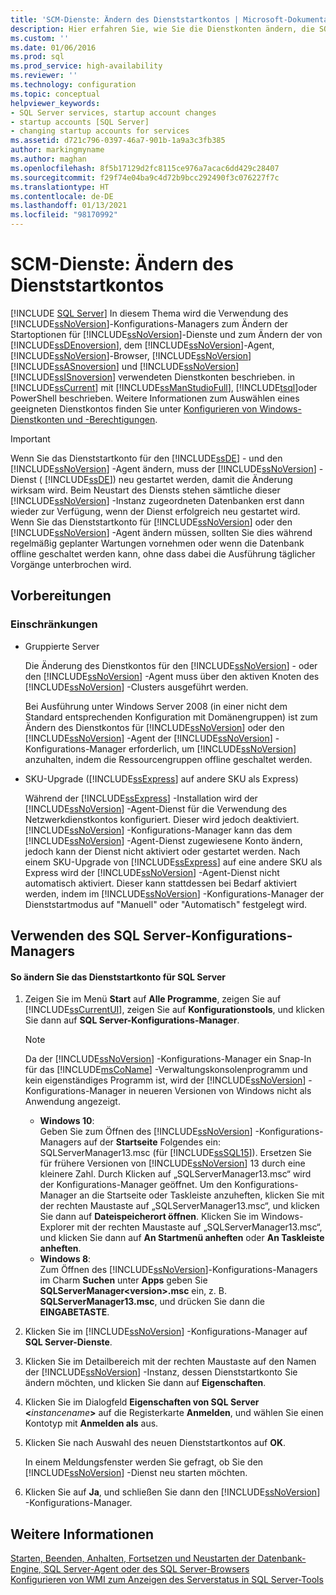 ```yaml
---
title: 'SCM-Dienste: Ändern des Dienststartkontos | Microsoft-Dokumentation'
description: Hier erfahren Sie, wie Sie die Dienstkonten ändern, die SQL Server und viele der enthaltenen Dienste verwenden. Außerdem erfahren Sie mehr über die Einschränkungen für Änderungen an Dienstkonten.
ms.custom: ''
ms.date: 01/06/2016
ms.prod: sql
ms.prod_service: high-availability
ms.reviewer: ''
ms.technology: configuration
ms.topic: conceptual
helpviewer_keywords:
- SQL Server services, startup account changes
- startup accounts [SQL Server]
- changing startup accounts for services
ms.assetid: d721c796-0397-46a7-901b-1a9a3c3fb385
author: markingmyname
ms.author: maghan
ms.openlocfilehash: 8f5b17129d2fc8115ce976a7acac6dd429c28407
ms.sourcegitcommit: f29f74e04ba9c4d72b9bcc292490f3c076227f7c
ms.translationtype: HT
ms.contentlocale: de-DE
ms.lasthandoff: 01/13/2021
ms.locfileid: "98170992"
---
```

# <a name="scm-services---change-the-service-startup-account"></a>SCM-Dienste: Ändern des Dienststartkontos
 [!INCLUDE [SQL Server](../../includes/applies-to-version/sqlserver.md)]
  In diesem Thema wird die Verwendung des [!INCLUDE[ssNoVersion](../../includes/ssnoversion-md.md)]-Konfigurations-Managers zum Ändern der Startoptionen für [!INCLUDE[ssNoVersion](../../includes/ssnoversion-md.md)]-Dienste und zum Ändern der von [!INCLUDE[ssDEnoversion](../../includes/ssdenoversion-md.md)], dem [!INCLUDE[ssNoVersion](../../includes/ssnoversion-md.md)]-Agent, [!INCLUDE[ssNoVersion](../../includes/ssnoversion-md.md)]-Browser, [!INCLUDE[ssNoVersion](../../includes/ssnoversion-md.md)] [!INCLUDE[ssASnoversion](../../includes/ssasnoversion-md.md)] und [!INCLUDE[ssNoVersion](../../includes/ssnoversion-md.md)] [!INCLUDE[ssISnoversion](../../includes/ssisnoversion-md.md)] verwendeten Dienstkonten beschrieben. in [!INCLUDE[ssCurrent](../../includes/sscurrent-md.md)] mit [!INCLUDE[ssManStudioFull](../../includes/ssmanstudiofull-md.md)], [!INCLUDE[tsql](../../includes/tsql-md.md)]oder PowerShell beschrieben. Weitere Informationen zum Auswählen eines geeigneten Dienstkontos finden Sie unter [Konfigurieren von Windows-Dienstkonten und -Berechtigungen](../../database-engine/configure-windows/configure-windows-service-accounts-and-permissions.md).  
  
> [!IMPORTANT]  
>  Wenn Sie das Dienststartkonto für den [!INCLUDE[ssDE](../../includes/ssde-md.md)] - und den [!INCLUDE[ssNoVersion](../../includes/ssnoversion-md.md)] -Agent ändern, muss der [!INCLUDE[ssNoVersion](../../includes/ssnoversion-md.md)] -Dienst ( [!INCLUDE[ssDE](../../includes/ssde-md.md)]) neu gestartet werden, damit die Änderung wirksam wird. Beim Neustart des Diensts stehen sämtliche dieser [!INCLUDE[ssNoVersion](../../includes/ssnoversion-md.md)] -Instanz zugeordneten Datenbanken erst dann wieder zur Verfügung, wenn der Dienst erfolgreich neu gestartet wird. Wenn Sie das Dienststartkonto für [!INCLUDE[ssNoVersion](../../includes/ssnoversion-md.md)] oder den [!INCLUDE[ssNoVersion](../../includes/ssnoversion-md.md)] -Agent ändern müssen, sollten Sie dies während regelmäßig geplanter Wartungen vornehmen oder wenn die Datenbank offline geschaltet werden kann, ohne dass dabei die Ausführung täglicher Vorgänge unterbrochen wird.  
  
##  <a name="before-you-begin"></a><a name="BeforeYouBegin"></a> Vorbereitungen  
  
###  <a name="limitations-and-restrictions"></a><a name="Restrictions"></a> Einschränkungen  
  
-   Gruppierte Server  
  
     Die Änderung des Dienstkontos für den [!INCLUDE[ssNoVersion](../../includes/ssnoversion-md.md)] - oder den [!INCLUDE[ssNoVersion](../../includes/ssnoversion-md.md)] -Agent muss über den aktiven Knoten des [!INCLUDE[ssNoVersion](../../includes/ssnoversion-md.md)] -Clusters ausgeführt werden.  
  
     Bei Ausführung unter Windows Server 2008 (in einer nicht dem Standard entsprechenden Konfiguration mit Domänengruppen) ist zum Ändern des Dienstkontos für [!INCLUDE[ssNoVersion](../../includes/ssnoversion-md.md)] oder den [!INCLUDE[ssNoVersion](../../includes/ssnoversion-md.md)] -Agent der [!INCLUDE[ssNoVersion](../../includes/ssnoversion-md.md)] -Konfigurations-Manager erforderlich, um [!INCLUDE[ssNoVersion](../../includes/ssnoversion-md.md)] anzuhalten, indem die Ressourcengruppen offline geschaltet werden.  
  
-   SKU-Upgrade ([!INCLUDE[ssExpress](../../includes/ssexpress-md.md)] auf andere SKU als Express)  
  
     Während der [!INCLUDE[ssExpress](../../includes/ssexpress-md.md)] -Installation wird der [!INCLUDE[ssNoVersion](../../includes/ssnoversion-md.md)] -Agent-Dienst für die Verwendung des Netzwerkdienstkontos konfiguriert. Dieser wird jedoch deaktiviert. [!INCLUDE[ssNoVersion](../../includes/ssnoversion-md.md)] -Konfigurations-Manager kann das dem [!INCLUDE[ssNoVersion](../../includes/ssnoversion-md.md)] -Agent-Dienst zugewiesene Konto ändern, jedoch kann der Dienst nicht aktiviert oder gestartet werden. Nach einem SKU-Upgrade von [!INCLUDE[ssExpress](../../includes/ssexpress-md.md)] auf eine andere SKU als Express wird der [!INCLUDE[ssNoVersion](../../includes/ssnoversion-md.md)] -Agent-Dienst nicht automatisch aktiviert. Dieser kann stattdessen bei Bedarf aktiviert werden, indem im [!INCLUDE[ssNoVersion](../../includes/ssnoversion-md.md)] -Konfigurations-Manager der Dienststartmodus auf "Manuell" oder "Automatisch" festgelegt wird.  
  
##  <a name="using-sql-server-configuration-manager"></a><a name="SSMSProcedure"></a> Verwenden des SQL Server-Konfigurations-Managers  
  
#### <a name="to-change-the-sql-server-service-startup-account"></a>So ändern Sie das Dienststartkonto für SQL Server  
  
1.  Zeigen Sie im Menü **Start** auf **Alle Programme**, zeigen Sie auf [!INCLUDE[ssCurrentUI](../../includes/sscurrentui-md.md)], zeigen Sie auf **Konfigurationstools**, und klicken Sie dann auf **SQL Server-Konfigurations-Manager**.  
  
    > [!NOTE]  
    >  Da der [!INCLUDE[ssNoVersion](../../includes/ssnoversion-md.md)] -Konfigurations-Manager ein Snap-In für das [!INCLUDE[msCoName](../../includes/msconame-md.md)] -Verwaltungskonsolenprogramm und kein eigenständiges Programm ist, wird der [!INCLUDE[ssNoVersion](../../includes/ssnoversion-md.md)] -Konfigurations-Manager in neueren Versionen von Windows nicht als Anwendung angezeigt.  
    >   
    >  -   **Windows 10**:  
    >          Geben Sie zum Öffnen des [!INCLUDE[ssNoVersion](../../includes/ssnoversion-md.md)] -Konfigurations-Managers auf der **Startseite** Folgendes ein: SQLServerManager13.msc (für [!INCLUDE[ssSQL15](../../includes/sssql16-md.md)]). Ersetzen Sie für frühere Versionen von [!INCLUDE[ssNoVersion](../../includes/ssnoversion-md.md)] 13 durch eine kleinere Zahl. Durch Klicken auf „SQLServerManager13.msc“ wird der Konfigurations-Manager geöffnet. Um den Konfigurations-Manager an die Startseite oder Taskleiste anzuheften, klicken Sie mit der rechten Maustaste auf „SQLServerManager13.msc“, und klicken Sie dann auf **Dateispeicherort öffnen**. Klicken Sie im Windows-Explorer mit der rechten Maustaste auf „SQLServerManager13.msc“, und klicken Sie dann auf **An Startmenü anheften** oder **An Taskleiste anheften**.  
    > -   **Windows 8**:  
    >          Zum Öffnen des [!INCLUDE[ssNoVersion](../../includes/ssnoversion-md.md)]-Konfigurations-Managers im Charm **Suchen** unter **Apps** geben Sie **SQLServerManager\<version>.msc** ein, z. B. **SQLServerManager13.msc**, und drücken Sie dann die **EINGABETASTE**.  
  
2.  Klicken Sie im [!INCLUDE[ssNoVersion](../../includes/ssnoversion-md.md)] -Konfigurations-Manager auf **SQL Server-Dienste**.  
  
3.  Klicken Sie im Detailbereich mit der rechten Maustaste auf den Namen der [!INCLUDE[ssNoVersion](../../includes/ssnoversion-md.md)] -Instanz, dessen Dienststartkonto Sie ändern möchten, und klicken Sie dann auf **Eigenschaften**.  
  
4.  Klicken Sie im Dialogfeld **Eigenschaften von SQL Server \<**_instancename_**>** auf die Registerkarte **Anmelden**, und wählen Sie einen Kontotyp mit **Anmelden als** aus.  
  
5.  Klicken Sie nach Auswahl des neuen Dienststartkontos auf **OK**.  
  
     In einem Meldungsfenster werden Sie gefragt, ob Sie den [!INCLUDE[ssNoVersion](../../includes/ssnoversion-md.md)] -Dienst neu starten möchten.  
  
6.  Klicken Sie auf **Ja**, und schließen Sie dann den [!INCLUDE[ssNoVersion](../../includes/ssnoversion-md.md)] -Konfigurations-Manager.  
  
## <a name="see-also"></a>Weitere Informationen  
 [Starten, Beenden, Anhalten, Fortsetzen und Neustarten der Datenbank-Engine, SQL Server-Agent oder des SQL Server-Browsers](../../database-engine/configure-windows/start-stop-pause-resume-restart-sql-server-services.md)   
 [Konfigurieren von WMI zum Anzeigen des Serverstatus in SQL Server-Tools](../../ssms/configure-wmi-to-show-server-status-in-sql-server-tools.md)  
  
  
